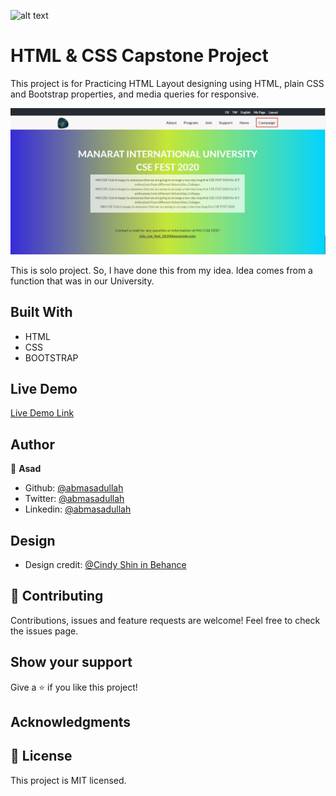 ![alt text](https://camo.githubusercontent.com/3a5835d4f56c57cec85939ac345e43fef164c178/68747470733a2f2f696d672e736869656c64732e696f2f62616467652f4d6963726f76657273652d626c756576696f6c6574 "Microverse")

# HTML & CSS Capstone Project

This project is for Practicing HTML Layout designing using HTML, plain CSS and Bootstrap properties, and media queries for responsive.

![screenshot](./images/demo.JPG/)

This is solo project. So, I have done this from my idea. Idea comes from a function that was in our University.

## Built With

- HTML
- CSS
- BOOTSTRAP

## Live Demo

[Live Demo Link](https://abmasadullah.github.io/Capstone-MIU_CSE_FEST/ "Live Demo")

## Author

👤 **Asad**

- Github: [@abmasadullah](https://github.com/abmasadullah)
- Twitter: [@abmasadullah](https://twitter.com/abmasadullah)
- Linkedin: [@abmasadullah](https://www.linkedin.com/in/abmasadullah)

## Design

- Design credit: [@Cindy Shin in Behance](https://www.behance.net/adagio07)

## 🤝 Contributing

Contributions, issues and feature requests are welcome!
Feel free to check the issues page.

## Show your support

Give a ⭐️ if you like this project!

## Acknowledgments

## 📝 License

This project is MIT licensed.
